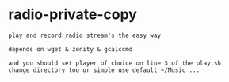radio-private-copy
==================
```
play and record radio stream's the easy way

depends on wget & zenity & gcalccmd

and you should set player of choice on line 3 of the play.sh
change directory too or simple use default ~/Music ... 

```